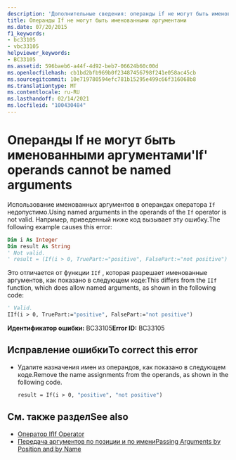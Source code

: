 ```yaml
---
description: 'Дополнительные сведения: операнды if не могут быть именованными аргументами'
title: Операнды If не могут быть именованными аргументами
ms.date: 07/20/2015
f1_keywords:
- bc33105
- vbc33105
helpviewer_keywords:
- BC33105
ms.assetid: 596baeb6-a44f-4d92-beb7-06624b60c00d
ms.openlocfilehash: cb1bd2bfb969b0f23487456798f241e058ac45cb
ms.sourcegitcommit: 10e719780594efc781b15295e499c66f316068b8
ms.translationtype: MT
ms.contentlocale: ru-RU
ms.lasthandoff: 02/14/2021
ms.locfileid: "100430484"
---
```

# <a name="if-operands-cannot-be-named-arguments"></a><span data-ttu-id="c18db-103">Операнды If не могут быть именованными аргументами</span><span class="sxs-lookup"><span data-stu-id="c18db-103">'If' operands cannot be named arguments</span></span>

<span data-ttu-id="c18db-104">Использование именованных аргументов в операндах оператора `If` недопустимо.</span><span class="sxs-lookup"><span data-stu-id="c18db-104">Using named arguments in the operands of the `If` operator is not valid.</span></span> <span data-ttu-id="c18db-105">Например, приведенный ниже код вызывает эту ошибку.</span><span class="sxs-lookup"><span data-stu-id="c18db-105">The following example causes this error:</span></span>  
  
```vb  
Dim i As Integer  
Dim result As String  
' Not valid.  
' result = (If(i > 0, TruePart:="positive", FalsePart:="not positive")  
```  
  
 <span data-ttu-id="c18db-106">Это отличается от функции `IIf` , которая разрешает именованные аргументов, как показано в следующем коде:</span><span class="sxs-lookup"><span data-stu-id="c18db-106">This differs from the `IIf` function, which does allow named arguments, as shown in the following code:</span></span>  
  
```vb  
' Valid.  
IIf(i > 0, TruePart:="positive", FalsePart:="not positive")  
```  
  
 <span data-ttu-id="c18db-107">**Идентификатор ошибки:** BC33105</span><span class="sxs-lookup"><span data-stu-id="c18db-107">**Error ID:** BC33105</span></span>  
  
## <a name="to-correct-this-error"></a><span data-ttu-id="c18db-108">Исправление ошибки</span><span class="sxs-lookup"><span data-stu-id="c18db-108">To correct this error</span></span>  
  
- <span data-ttu-id="c18db-109">Удалите назначения имен из операндов, как показано в следующем коде.</span><span class="sxs-lookup"><span data-stu-id="c18db-109">Remove the name assignments from the operands, as shown in the following code.</span></span>  
  
    ```vb  
    result = If(i > 0, "positive", "not positive")  
    ```  
  
## <a name="see-also"></a><span data-ttu-id="c18db-110">См. также раздел</span><span class="sxs-lookup"><span data-stu-id="c18db-110">See also</span></span>

- [<span data-ttu-id="c18db-111">Оператор If</span><span class="sxs-lookup"><span data-stu-id="c18db-111">If Operator</span></span>](../language-reference/operators/if-operator.md)
- [<span data-ttu-id="c18db-112">Передача аргументов по позиции и по имени</span><span class="sxs-lookup"><span data-stu-id="c18db-112">Passing Arguments by Position and by Name</span></span>](../programming-guide/language-features/procedures/passing-arguments-by-position-and-by-name.md)
